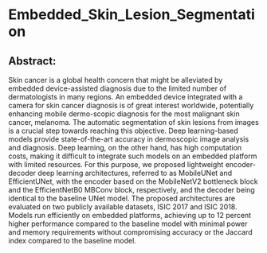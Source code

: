# Embedded_Skin_Lesion_Segmentation

## Abstract:
Skin cancer is a global health concern that might be alleviated by embedded device-assisted diagnosis due to the limited number of dermatologists in many regions. An embedded device integrated with a camera for skin cancer diagnosis is of great interest worldwide, potentially enhancing mobile dermo-scopic diagnosis for the most malignant skin cancer, melanoma. The automatic segmentation of skin lesions from images is a crucial step towards reaching this objective. Deep learning-based models provide state-of-the-art accuracy in dermoscopic image analysis and diagnosis. Deep learning, on the other hand, has high computation costs, making it difficult to integrate such models on an embedded platform with limited resources. For this purpose, we proposed lightweight encoder-decoder deep learning architectures, referred to as MobileUNet and EfficientUNet, with the encoder based on the MobileNetV2 bottleneck block and the EfficientNetB0 MBConv block, respectively, and the decoder being identical to the baseline UNet model. The proposed architectures are evaluated on two publicly available datasets, ISIC 2017 and ISIC 2018. Models run efficiently on embedded platforms, achieving up to 12 percent higher performance compared to the baseline model with minimal power and memory requirements without compromising accuracy or the Jaccard index compared to the baseline model.
